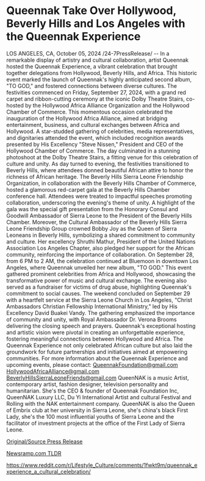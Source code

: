 # Queennak Take Over Hollywood, Beverly Hills and Los Angeles with the Queennak Experience

LOS ANGELES, CA, October 05, 2024 /24-7PressRelease/ -- In a remarkable display of artistry and cultural collaboration, artist Queennak hosted the Queennak Experience, a vibrant celebration that brought together delegations from Hollywood, Beverly Hills, and Africa. This historic event marked the launch of Queennak's highly anticipated second album, "TO GOD," and fostered connections between diverse cultures.  The festivities commenced on Friday, September 27, 2024, with a grand red carpet and ribbon-cutting ceremony at the iconic Dolby Theatre Stairs, co-hosted by the Hollywood Africa Alliance Organization and the Hollywood Chamber of Commerce. This momentous occasion celebrated the inauguration of the Hollywood Africa Alliance, aimed at bridging entertainment, business, and cultural exchanges between Africa and Hollywood.  A star-studded gathering of celebrities, media representatives, and dignitaries attended the event, which included recognition awards presented by His Excellency "Steve Nissen," President and CEO of the Hollywood Chamber of Commerce. The day culminated in a stunning photoshoot at the Dolby Theatre Stairs, a fitting venue for this celebration of culture and unity.  As day turned to evening, the festivities transitioned to Beverly Hills, where attendees donned beautiful African attire to honor the richness of African heritage. The Beverly Hills Sierra Leone Friendship Organization, in collaboration with the Beverly Hills Chamber of Commerce, hosted a glamorous red-carpet gala at the Beverly Hills Chamber conference hall. Attendees were treated to impactful speeches promoting collaboration, underscoring the evening's theme of unity.  A highlight of the gala was the special gift presentation from the Honorary Consul and Goodwill Ambassador of Sierra Leone to the President of the Beverly Hills Chamber. Moreover, the Cultural Ambassador of the Beverly Hills Sierra Leone Friendship Group crowned Bobby Joy as the Queen of Sierra Leoneans in Beverly Hills, symbolizing a shared commitment to community and culture. Her excellency Shruthi Mathur, President of the United Nations Association Los Angeles Chapter, also pledged her support for the African community, reinforcing the importance of collaboration.  On September 28, from 6 PM to 2 AM, the celebration continued at Bluemoon in downtown Los Angeles, where Queennak unveiled her new album, "TO GOD." This event gathered prominent celebrities from Africa and Hollywood, showcasing the transformative power of music and cultural exchange. The evening also served as a fundraiser for victims of drug abuse, highlighting Queennak's commitment to social causes.  The weekend concluded on September 29 with a heartfelt service at the Sierra Leone Church in Los Angeles, "Christ Ambassadors Christian Fellowship International Ministry," led by His Excellency David Buakei Vandy. The gathering emphasized the importance of community and unity, with Royal Ambassador Dr. Verona Brooms delivering the closing speech and prayers.  Queennak's exceptional hosting and artistic vision were pivotal in creating an unforgettable experience, fostering meaningful connections between Hollywood and Africa. The Queennak Experience not only celebrated African culture but also laid the groundwork for future partnerships and initiatives aimed at empowering communities.  For more information about the Queennak Experience and upcoming events, please contact: QueennakFoundation@gmail.com HollywoodAfricaAlliance@gmail.com BeverlyHillsSierraLeoneFriends@gmail.com  QueenNAK is a music Artist, contemporary artist, fashion designer, television personality and humanitarian.  She's the CEO & founder of Queennak Foundation Inc, QueenNAK Luxury LLC, Du Yi International Artist and cultural Festival and Rolling with the NAK entertainment company.  QueenNAK is also the Queen of Embrix club at her university in Sierra Leone, she's china's black First Lady, she's the 100 most influential youths of Sierra Leone and the facilitator of investment projects at the office of the First Lady of Sierra Leone. 

[Original/Source Press Release](https://www.24-7pressrelease.com/press-release/514970/queennak-take-over-hollywood-beverly-hills-and-los-angeles-with-the-queennak-experience)
                    

[Newsramp.com TLDR](None) 

https://www.reddit.com/r/Lifestyle_Culture/comments/1fwkt9m/queennak_experience_a_cultural_celebration/